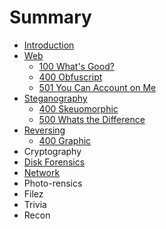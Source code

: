 # Summary

* [Introduction](README.md)
* [Web](web.md)
   * [100 What's Good?](100_whats_good.md)
   * [400 Obfuscript](400_obfuscript.md)
   * [501 You Can Account on Me](501_you_can_account_on_me.md)
* [Steganography](steganography.md)
   * [400 Skeuomorphic](400_skeuomorphic.md)
   * [500 Whats the Difference](500_whats_the_difference.md)
* [Reversing](reversing.md)
   * [400 Graphic](400_graphic.md)
* Cryptography
* [Disk Forensics](disk_forensics.md)
* [Network](network.md)
* Photo-rensics
* Filez
* Trivia
* Recon

